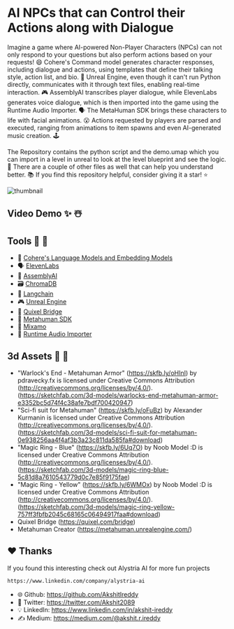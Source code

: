 # AI NPCs that can Control their Actions along with Dialogue

Imagine a game where AI-powered Non-Player Characters (NPCs) can not only respond to your questions but also perform actions based on your requests! 😄 Cohere's Command model generates character responses, including dialogue and actions, using templates that define their talking style, action list, and bio. 💬 Unreal Engine, even though it can't run Python directly, communicates with it through text files, enabling real-time interaction. 🎮 AssemblyAI transcribes player dialogue, while ElevenLabs generates voice dialogue, which is then imported into the game using the Runtime Audio Importer. 🗣️ The MetaHuman SDK brings these characters to life with facial animations. 😮 Actions requested by players are parsed and executed, ranging from animations to item spawns and even AI-generated music creation. 🕹️

The Repository contains the python script and the demo.umap which you can import in a level in unreal to look at the level blueprint and see the logic. 📂 There are a couple of other files as well that can help you understand better. 📚 If you find this repository helpful, consider giving it a star! ⭐

![thumbnail](https://github.com/AkshitIreddy/AI-NPCs-that-can-Control-their-Actions-along-with-Dialogue/assets/90443032/13356579-4ad0-4db6-beaf-66cb62176678)


## Video Demo ✨ ☃️


## Tools 🚀 🔧
- 🤖 [Cohere's Language Models and Embedding Models](https://cohere.com/) 
- 🗣️ [ElevenLabs](https://elevenlabs.io/)
- 📝 [AssemblyAI](https://www.assemblyai.com/)
- 🗃️ [ChromaDB](https://www.trychroma.com/)
- 🔗 [Langchain](https://www.langchain.com/)
- 🎮 [Unreal Engine](https://www.unrealengine.com/en-US)
- 🌲 [Quixel Bridge](https://quixel.com/bridge)
- 🧔 [Metahuman SDK](https://www.unrealengine.com/marketplace/en-US/item/66b869fa0d3748e78d422e59716597b6)
- 🙆 [Mixamo](https://www.mixamo.com/)
- 🏃 [Runtime Audio Importer](https://www.unrealengine.com/marketplace/en-US/product/runtime-audio-importer)


## 3d Assets 🧊 🏰
- "Warlock's End - Metahuman Armor" (https://skfb.ly/oHInI) by pdravecky.fx is licensed under Creative Commons Attribution (http://creativecommons.org/licenses/by/4.0/).(https://sketchfab.com/3d-models/warlocks-end-metahuman-armor-e3352bc5d74f4c38afe7bdf700420947)
- "Sci-fi suit for Metahuman" (https://skfb.ly/oFuBz) by Alexander Kurmanin is licensed under Creative Commons Attribution (http://creativecommons.org/licenses/by/4.0/). (https://sketchfab.com/3d-models/sci-fi-suit-for-metahuman-0e938256aa4f4af3b3a23c811da585fa#download)
- "Magic Ring - Blue" (https://skfb.ly/6Uq7O) by Noob Model :D is licensed under Creative Commons Attribution (http://creativecommons.org/licenses/by/4.0/).(https://sketchfab.com/3d-models/magic-ring-blue-5c81d8a7610543779d0c7e85f9175fae)
- "Magic Ring - Yellow" (https://skfb.ly/6WMOx) by Noob Model :D is licensed under Creative Commons Attribution (http://creativecommons.org/licenses/by/4.0/).(https://sketchfab.com/3d-models/magic-ring-yellow-757ff3fbfb2045c68165c06494917faa#download)
- Quixel Bridge (https://quixel.com/bridge)
- Metahuman Creator (https://metahuman.unrealengine.com/)

## ❤️ Thanks

If you found this interesting check out Alystria AI for more fun projects

```sh
https://www.linkedin.com/company/alystria-ai
```

- 🌐 Github: https://github.com/AkshitIreddy
- 🐤 Twitter: https://twitter.com/Akshit2089
- 💡 LinkedIn: https://www.linkedin.com/in/akshit-ireddy
- ✍️ Medium: https://medium.com/@akshit.r.ireddy
